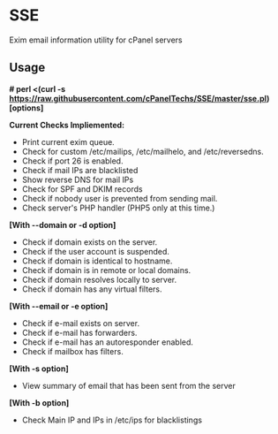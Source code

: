 SSE
================

Exim email information utility for cPanel servers

Usage
--------------

**# perl <(curl -s https://raw.githubusercontent.com/cPanelTechs/SSE/master/sse.pl) [options]**


**Current Checks Impliemented:**

- Print current exim queue.
- Check for custom /etc/mailips, /etc/mailhelo, and /etc/reversedns.
- Check if port 26 is enabled.
- Check if mail IPs are blacklisted
- Show reverse DNS for mail IPs
- Check for SPF and DKIM records
- Check if nobody user is prevented from sending mail.
- Check server's PHP handler (PHP5 only at this time.)

**[With --domain or -d option]**

- Check if domain exists on the server.
- Check if the user account is suspended.
- Check if domain is identical to hostname.
- Check if domain is in remote or local domains.
- Check if domain resolves locally to server.
- Check if domain has any virtual filters.

**[With --email or -e option]**

- Check if e-mail exists on server.
- Check if e-mail has forwarders.
- Check if e-mail has an autoresponder enabled.
- Check if mailbox has filters.

**[With -s option]**

- View summary of email that has been sent from the server

**[With -b option]**

- Check Main IP and IPs in /etc/ips for blacklistings

